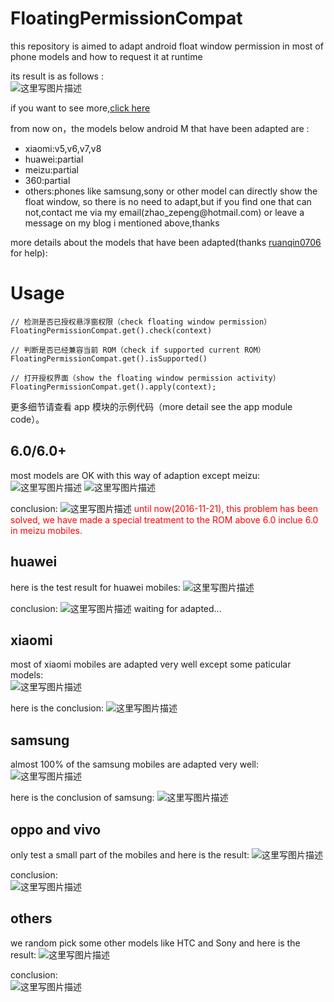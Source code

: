 # FloatingPermissionCompat

this repository is aimed to adapt android float window permission in most of phone models and how to request it at runtime </br>

its result is as follows : </br>
![这里写图片描述](http://img.blog.csdn.net/20161121163115438)

if you want to see more,[click here](http://blog.csdn.net/self_study/article/details/52859790)

from now on，the models below android M that have been adapted are :
<ul><li>xiaomi:v5,v6,v7,v8</li><li>huawei:partial</li><li>meizu:partial</li><li>360:partial</li><li>others:phones like samsung,sony or other model can directly show the float window, so there is no need to adapt,but if you find one that can not,contact me via my email(zhao_zepeng@hotmail.com) or leave a message on my blog i mentioned above,thanks</li></ul>

more details about the models that have been adapted(thanks [ruanqin0706](https://github.com/ruanqin0706) for help):</br>

# Usage

```
// 检测是否已授权悬浮窗权限（check floating window permission）
FloatingPermissionCompat.get().check(context)

// 判断是否已经兼容当前 ROM（check if supported current ROM）
FloatingPermissionCompat.get().isSupported()

// 打开授权界面（show the floating window permission activity） 
FloatingPermissionCompat.get().apply(context);
```

更多细节请查看 app 模块的示例代码（more detail see the app module code）。

## 6.0/6.0+

most models are OK with this way of adaption except meizu:
![这里写图片描述](http://img.blog.csdn.net/20161120151434066)
![这里写图片描述](http://img.blog.csdn.net/20161120151457025)

conclusion:
![这里写图片描述](http://img.blog.csdn.net/20161120151836631)
<font color='red'>until now(2016-11-21), this problem has been solved, we have made a special treatment to the ROM above 6.0 inclue 6.0 in meizu mobiles.</font></br>

## huawei

here is the test result for huawei mobiles:
![这里写图片描述](http://img.blog.csdn.net/20161120152448539)

conclusion:
![这里写图片描述](http://img.blog.csdn.net/20161120152944404)
waiting for adapted...</br>

## xiaomi

most of xiaomi mobiles are adapted very well except some paticular models:</br>
![这里写图片描述](http://img.blog.csdn.net/20161120153255174)

here is the conclusion:
![这里写图片描述](http://img.blog.csdn.net/20161120153426801)

## samsung

almost 100% of the samsung mobiles are adapted very well:
![这里写图片描述](http://img.blog.csdn.net/20161120153722623)

here is the conclusion of samsung:
![这里写图片描述](http://img.blog.csdn.net/20161120154136107)

## oppo and vivo

only test a small part of the mobiles and here is the result:
![这里写图片描述](http://img.blog.csdn.net/20161120154418424)

conclusion:</br>
![这里写图片描述](http://img.blog.csdn.net/20161120154652831)</br>

## others

we random pick some other models like HTC and Sony and here is the result:
![这里写图片描述](http://img.blog.csdn.net/20161120155216372)

conclusion:</br>
![这里写图片描述](http://img.blog.csdn.net/20161120155248177)

